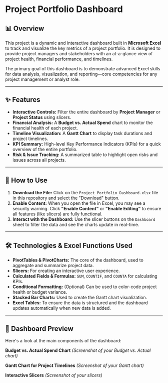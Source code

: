 # Project Portfolio Dashboard

## 📊 Overview

This project is a dynamic and interactive dashboard built in **Microsoft Excel** to track and visualize the key metrics of a project portfolio. It is designed to provide project managers and stakeholders with an at-a-glance view of project health, financial performance, and timelines.

The primary goal of this dashboard is to demonstrate advanced Excel skills for data analysis, visualization, and reporting—core competencies for any project management or analyst role.

---

## ✨ Features

* **Interactive Controls:** Filter the entire dashboard by **Project Manager** or **Project Status** using slicers.
* **Financial Analysis:** A **Budget vs. Actual Spend** chart to monitor the financial health of each project.
* **Timeline Visualization:** A **Gantt Chart** to display task durations and project timelines.
* **KPI Summary:** High-level Key Performance Indicators (KPIs) for a quick overview of the entire portfolio.
* **Risk & Issue Tracking:** A summarized table to highlight open risks and issues across all projects.

---

## 🚀 How to Use

1.  **Download the File:** Click on the `Project_Portfolio_Dashboard.xlsx` file in this repository and select the "Download" button.
2.  **Enable Content:** When you open the file in Excel, you may see a security warning. Click **"Enable Content"** or **"Enable Editing"** to ensure all features (like slicers) are fully functional.
3.  **Interact with the Dashboard:** Use the slicer buttons on the `Dashboard` sheet to filter the data and see the charts update in real-time.

---

## 🛠️ Technologies & Excel Functions Used

* **PivotTables & PivotCharts:** The core of the dashboard, used to aggregate and summarize project data.
* **Slicers:** For creating an interactive user experience.
* **Calculated Fields & Formulas:** `SUM`, `COUNTIF`, and `COUNTA` for calculating KPIs.
* **Conditional Formatting:** (Optional) Can be used to color-code project health or budget variance.
* **Stacked Bar Charts:** Used to create the Gantt chart visualization.
* **Excel Tables:** To ensure the data is structured and the dashboard updates automatically when new data is added.

---

## 📸 Dashboard Preview

Here's a look at the main components of the dashboard:

**Budget vs. Actual Spend Chart**
*(Screenshot of your Budget vs. Actual chart)*

**Gantt Chart for Project Timelines**
*(Screenshot of your Gantt chart)*

**Interactive Slicers**
*(Screenshot of your slicers)*
